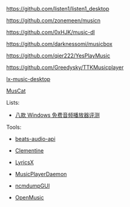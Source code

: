https://github.com/listen1/listen1_desktop

https://github.com/zonemeen/musicn

https://github.com/0xHJK/music-dl

https://github.com/darknessomi/musicbox

https://github.com/qier222/YesPlayMusic

https://github.com/Greedysky/TTKMusicplayer

[lx-music-desktop](https://github.com/lyswhut/lx-music-desktop)

[MusCat](https://github.com/ar1st0crat/MusCat)

Lists:

- [八款 Windows 免费音频播放器评测](https://www.fournoas.com/posts/free-audio-players-for-windows/)

Tools:

- [beats-audio-api](https://github.com/JMPerez/beats-audio-api)

- [Clementine](https://github.com/clementine-player/Clementine)

- [LyricsX](https://github.com/ddddxxx/LyricsX)

- [MusicPlayerDaemon](https://github.com/MusicPlayerDaemon/MPD)

- [ncmdumpGUI](https://github.com/kpali/ncmdumpGUI)

- [OpenMusic](https://openmusic-project.github.io/)
